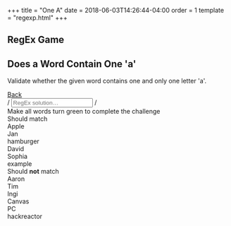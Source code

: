 +++
title = "One A"
date = 2018-06-03T14:26:44-04:00
order = 1
template = "regexp.html"
+++

<div class="content-wrapper">
<section class="page-header">
  <h1 class="page-title">RegEx Game</h1>
  <div class="page-discription">
    <h2 class="page-discription__title">Does a Word Contain One 'a'</h2>
    <p class="page-discription__details">Validate whether the given word contains one and only one letter 'a'.</p>
  </div>
  <a href="..">
    <div class="button button--back">Back
    </div>
  </a>

</section>
<section class="regex-input">
  <span class="regex-input__boarder">/</span>
  <input class="regex-solution" type="text" placeholder="RegEx solution…"> 
  <span class="regex-input__boarder">/</span>
    
  <div class="result-msg">Make all words turn green to complete the challenge</div>
<section class="desired-output">
  <div class="should-match desired-output__title">
    Should match
    <div class="should-match-string">Apple</div>
    <div class="should-match-string">Jan</div>
    <div class="should-match-string">hamburger</div>
    <div class="should-match-string">David</div>
    <div class="should-match-string">Sophia</div>
    <div class="should-match-string">example</div>
  </div>

  <div class="should-not-match desired-output__title">Should <strong>not</strong> match
    <div class="should-not-match-string">Aaron</div>
    <div class="should-not-match-string">Tim</div>
    <div class="should-not-match-string">Ingi</div>
    <div class="should-not-match-string">Canvas</div>
    <div class="should-not-match-string">PC</div>
    <div class="should-not-match-string">hackreactor</div>
  </div>
</section>
</section></div>
